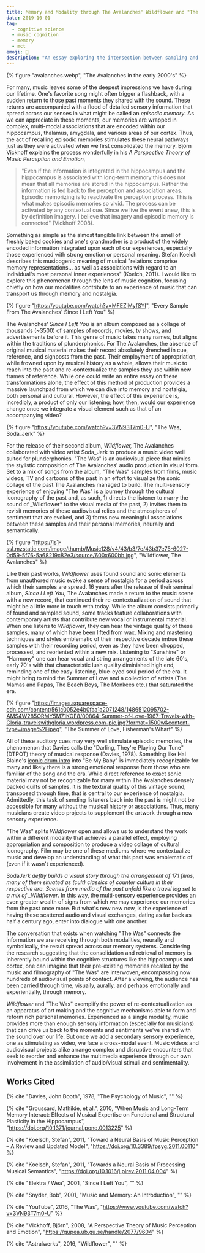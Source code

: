 ```yaml
---
title: Memory and Modality through The Avalanches' Wildflower and "The Was"
date: 2019-10-01
tag:
  - cognitive science
  - music cognition
  - memory
  - mct
emoji: 🌼
description: "An essay exploring the intersection between sampling and nostalgia in The Avalanches"
---
```


{% figure "avalanches.webp", "The Avalanches in the early 2000's" %}

For many, music leaves some of the deepest impressions we have during our lifetime. One's favorite song might often trigger a flashback, with a sudden return to those past moments they shared with the sound. These returns are accompanied with a flood of detailed sensory information that spread across our senses in what might be called an _episodic memory_. As we can appreciate in these moments, our memories are wrapped in complex, multi-modal associations that are encoded within our hippocampus, thalamus, amygdala, and various areas of our cortex. Thus, the act of recalling episodic memories stimulates these neural pathways just as they were activated when we first consolidated the memory. Björn Vickhoff explains the process wonderfully in his _A Perspective Theory of Music Perception and Emotion_,

> "Even if the information is integrated in the hippocampus and the hippocampus is associated with long-term memory this does not mean that all memories are stored in the hippocampus. Rather the information is fed back to the perception and association areas. Episodic memorizing is to reactivate the perception process. This is what makes episodic memories so vivid. The process can be activated by any contextual cue. Since we live the event anew, this is by definition imagery. I believe that imagery and episodic memory is connected" (Vickhoff 2008).

Something as simple as the almost tangible link between the smell of freshly baked cookies and one's grandmother is a product of the widely encoded information integrated upon each of our experiences, especially those experienced with strong emotion or personal meaning. Stefan Koelch describes this musicogenic meaning of musical "relations comprise memory representations… as well as associations with regard to an individual's most personal inner experiences" (Koelch, 2011). I would like to explore this phenomenon through the lens of music cognition, focusing chiefly on how our modalities contribute to an experience of music that can transport us through memory and nostalgia.

{% figure "https://youtube.com/watch?v=MFEZiMyfSYI", "Every Sample From The Avalanches' Since I Left You" %}

The Avalanches' _Since I Left You_ is an album composed as a collage of thousands (~3500) of samples of records, movies, tv shows, and advertisements before it. This genre of music takes many names, but aligns within the traditions of plunderphonics. For The Avalanches, the absence of original musical material makes their record absolutely drenched in cue, reference, and signposts from the past. Their employment of appropriation, while frowned upon by musical history as a whole, allows their music to reach into the past and re-contextualize the samples they use within new frames of reference. While one could write an entire essay on these transformations alone, the effect of this method of production provides a massive launchpad from which we can dive into memory and nostalgia, both personal and cultural. However, the effect of this experience is, incredibly, a product of only our listening; how, then, would our experience change once we integrate a visual element such as that of an accompanying video?

{% figure "https://youtube.com/watch?v=3VN93T7m0-U", "The Was, Soda_Jerk" %}

For the release of their second album, _Wildflower,_ The Avalanches collaborated with video artist Soda_Jerk to produce a music video well suited for plunderphonics. "The Was" is an audiovisual piece that mimics the stylistic composition of The Avalanches' audio production in visual form. Set to a mix of songs from the album, "The Was" samples from films, music videos, TV and cartoons of the past in an effort to visualize the sonic collage of the past The Avalanches managed to build. The multi-sensory experience of enjoying "The Was" is a journey through the cultural iconography of the past and, as such, 1) directs the listener to marry the sound of \_Wildflower\* to the visual media of the past, 2) invites them to revisit memories of these audiovisual relics and the atmospheres of sentiment that are evoked, and 3) forms new meaningful associations between these samples and their personal memories, neurally and semantically.

{% figure "https://is1-ssl.mzstatic.com/image/thumb/Music128/v4/43/b3/7e/43b37e75-6027-0d59-5f76-5a68219c82e3/source/600x600bb.jpg", "Wildflower, The Avalanches" %}

Like their past works, _Wildflower_ uses found sound and sonic elements from unauthored music evoke a sense of nostalgia for a period across which their samples are spread. 16 years after the release of their seminal album, _Since I Left You_, The Avalanches made a return to the music scene with a new record, that continued their re-contextualization of sound that might be a little more in touch with today. While the album consists primarily of found and sampled sound, some tracks feature collaborations with contemporary artists that contribute new vocal or instrumental material. When one listens to _Wildflower_, they can hear the vintage quality of these samples, many of which have been lifted from wax. Mixing and mastering techniques and styles emblematic of their respective decade imbue these samples with their recording period, even as they have been chopped, processed, and reoriented within a new mix. Listening to "Sunshine" or "Harmony" one can hear vocal and string arrangements of the late 60's, early 70's with that characteristic lush quality diminished high end, reminding one of the easy-listening, blue-eyed soul period of the era. It might bring to mind the Summer of Love and a collection of artists (The Mamas and Papas, The Beach Boys, The Monkees etc.) that saturated the era.

{% figure "https://images.squarespace-cdn.com/content/561c0052e4b0faa1a2071248/1486512095702-AMS4W285ORMY5M71KOF8/00864-Summer-of-Love-1967-Travels-with-Gloria-travelswithgloria.wordpress.com-pic.jpg?format=1500w&content-type=image%2Fjpeg", "The Summer of Love, Fisherman's Wharf" %}

All of these auditory cues may very well stimulate episodic memories, the phenomenon that Davies calls the "Darling, They're Playing Our Tune" (DTPOT) theory of musical response (Davies, 1978). Something like Hal Blaine's [iconic drum intro](https://musicforants.com/post/123994305022/be-my-baby-drum-beat-mix) into "Be My Baby" is immediately recognizable for many and likely there is a strong emotional response from those who are familiar of the song and the era. While direct reference to exact sonic material may not be recognizable for many within The Avalanches densely packed quilts of samples, it is the textural quality of this vintage sound, transposed through time, that is central to our experience of nostalgia. Admittedly, this task of sending listeners back into the past is might not be accessible for many without the musical history or associations. Thus, many musicians create video projects to supplement the artwork through a new sensory experience.

"The Was" splits _Wildflower_ open and allows us to understand the work within a different modality that achieves a parallel effect, employing appropriation and composition to produce a video collage of cultural iconography. Film may be one of these mediums where we contextualize music and develop an understanding of what this past was emblematic of (even if it wasn't experienced).

Soda*Jerk deftly builds a visual story through the arrangement of 171 films, many of them situated as (cult) classics of counter culture in their respective era. Scenes from media of the past unfold like a travel log set to a mix of \_Wildflower*. In this way, the multi-sensory experience provides an even greater wealth of signs from which we may experience our memories from the past once more. But what's new new now, is the experience of having these scattered audio and visual exchanges, dating as far back as half a century ago, enter into dialogue with one another.

The conversation that exists when watching "The Was" connects the information we are receiving through both modalities, neurally and symbolically, the result spread across our memory systems. Considering the research suggesting that the consolidation and retrieval of memory is inherently bound within the cognitive structures like the hippocampus and cortex, one can imagine that their pre-existing memories recalled by the music and filmography of "The Was" are interwoven, encompassing now hundreds of audiovisual points of contact. After a viewing, the audience has been carried through time, visually, aurally, and perhaps emotionally and experientially, through memory.

_Wildflower_ and "The Was" exemplify the power of re-contextualization as an apparatus of art making and the cognitive mechanisms able to form and reform rich personal memories. Experienced as a single modality, music provides more than enough sensory information (especially for musicians) that can drive us back to the moments and sentiments we've shared with the sound over our life. But once we add a secondary sensory experience, one as stimulating as video, we face a cross-modal event. Music videos and audiovisual projects alike arrange complex and disruptive encounters that seek to reorder and enhance the multimedia experience through our own involvement in the assimilation of audio/visual stimuli and sentimentality.

## Works Cited

{% cite "Davies, John Booth", 1978, "The Psychology of Music", "" %}

{% cite "Groussard, Mathilde, et al.", 2010, "When Music and Long-Term Memory Interact: Effects of Musical Expertise on Functional and Structural Plasticity in the Hippocampus", "https://doi.org/10.1371/journal.pone.0013225" %}

{% cite "Koelsch, Stefan", 2011, "Toward a Neural Basis of Music Perception – A Review and Updated Model", "https://doi.org/10.3389/fpsyg.2011.00110" %}

{% cite "Koelsch, Stefan", 2011, "Towards a Neural Basis of Processing Musical Semantics", "https://doi.org/10.1016/j.plrev.2011.04.004" %}

{% cite "Elektra / Wea", 2001, "Since I Left You", "" %}

{% cite "Snyder, Bob", 2001, "Music and Memory: An Introduction", "" %}

{% cite "YouTube", 2016, "The Was", "https://www.youtube.com/watch?v=3VN93T7m0-U" %}

{% cite "Vickhoff, Björn", 2008, "A Perspective Theory of Music Perception and Emotion", "https://gupea.ub.gu.se/handle/2077/9604" %}

{% cite "Astralwerks", 2016, "Wildflower", "" %}
